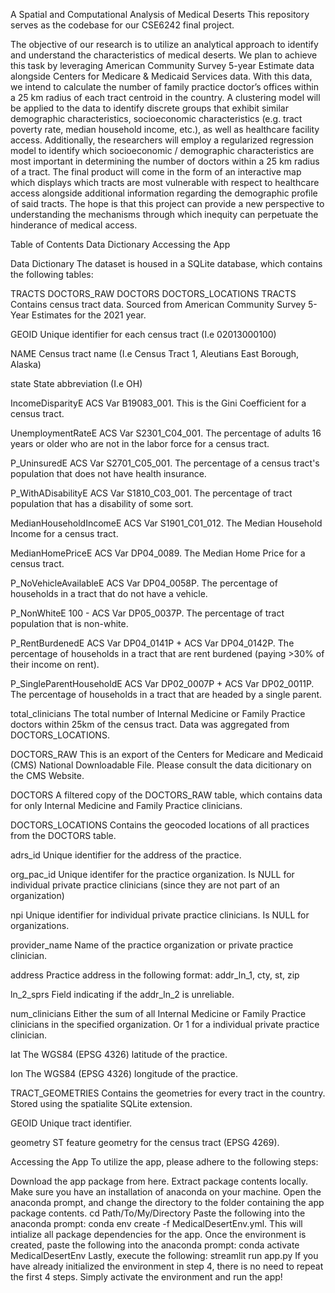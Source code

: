 A Spatial and Computational Analysis of Medical Deserts
This repository serves as the codebase for our CSE6242 final project.

The objective of our research is to utilize an analytical approach to identify and understand the characteristics of medical deserts. We plan to achieve this task by leveraging American Community Survey 5-year Estimate data alongside Centers for Medicare & Medicaid Services data. With this data, we intend to calculate the number of family practice doctor’s offices within a 25 km radius of each tract centroid in the country. A clustering model will be applied to the data to identify discrete groups that exhibit similar demographic characteristics, socioeconomic characteristics (e.g. tract poverty rate, median household income, etc.), as well as healthcare facility access. Additionally, the researchers will employ a regularized regression model to identify which socioeconomic / demographic characteristics are most important in determining the number of doctors within a 25 km radius of a tract. The final product will come in the form of an interactive map which displays which tracts are most vulnerable with respect to healthcare access alongside additional information regarding the demographic profile of said tracts. The hope is that this project can provide a new perspective to understanding the mechanisms through which inequity can perpetuate the hinderance of medical access.

Table of Contents
Data Dictionary
Accessing the App

Data Dictionary
The dataset is housed in a SQLite database, which contains the following tables:

TRACTS
DOCTORS_RAW
DOCTORS
DOCTORS_LOCATIONS
TRACTS
Contains census tract data. Sourced from American Community Survey 5-Year Estimates for the 2021 year.

GEOID
Unique identifier for each census tract (I.e 02013000100)

NAME
Census tract name (I.e Census Tract 1, Aleutians East Borough, Alaska)

state
State abbreviation (I.e OH)

IncomeDisparityE
ACS Var B19083_001. This is the Gini Coefficient for a census tract.

UnemploymentRateE
ACS Var S2301_C04_001. The percentage of adults 16 years or older who are not in the labor force for a census tract.

P_UninsuredE
ACS Var S2701_C05_001. The percentage of a census tract's population that does not have health insurance.

P_WithADisabilityE
ACS Var S1810_C03_001. The percentage of tract population that has a disability of some sort.

MedianHouseholdIncomeE
ACS Var S1901_C01_012. The Median Household Income for a census tract.

MedianHomePriceE
ACS Var DP04_0089. The Median Home Price for a census tract.

P_NoVehicleAvailableE
ACS Var DP04_0058P. The percentage of households in a tract that do not have a vehicle.

P_NonWhiteE
100 - ACS Var DP05_0037P. The percentage of tract population that is non-white.

P_RentBurdenedE
ACS Var DP04_0141P + ACS Var DP04_0142P. The percentage of households in a tract that are rent burdened (paying >30% of their income on rent).

P_SingleParentHouseholdE
ACS Var DP02_0007P + ACS Var DP02_0011P. The percentage of households in a tract that are headed by a single parent.

total_clinicians
The total number of Internal Medicine or Family Practice doctors within 25km of the census tract. Data was aggregated from DOCTORS_LOCATIONS.

DOCTORS_RAW
This is an export of the Centers for Medicare and Medicaid (CMS) National Downloadable File. Please consult the data dicitionary on the CMS Website.

DOCTORS
A filtered copy of the DOCTORS_RAW table, which contains data for only Internal Medicine and Family Practice clinicians.

DOCTORS_LOCATIONS
Contains the geocoded locations of all practices from the DOCTORS table.

adrs_id
Unique identifier for the address of the practice.

org_pac_id
Unique identifer for the practice organization. Is NULL for individual private practice clinicians (since they are not part of an organization)

npi
Unique identifier for individual private practice clinicians. Is NULL for organizations.

provider_name
Name of the practice organization or private practice clinician.

address
Practice address in the following format: addr_ln_1, cty, st, zip

ln_2_sprs
Field indicating if the addr_ln_2 is unreliable.

num_clinicians
Either the sum of all Internal Medicine or Family Practice clinicians in the specified organization. Or 1 for a individual private practice clinician.

lat
The WGS84 (EPSG 4326) latitude of the practice.

lon
The WGS84 (EPSG 4326) longitude of the practice.

TRACT_GEOMETRIES
Contains the geometries for every tract in the country. Stored using the spatialite SQLite extension.

GEOID
Unique tract identifier.

geometry
ST feature geometry for the census tract (EPSG 4269).

Accessing the App
To utilize the app, please adhere to the following steps:

Download the app package from here.
Extract package contents locally.
Make sure you have an installation of anaconda on your machine.
Open the anaconda prompt, and change the directory to the folder containing the app package contents. cd Path/To/My/Directory
Paste the following into the anaconda prompt: conda env create -f MedicalDesertEnv.yml. This will intialize all package dependencies for the app.
Once the environment is created, paste the following into the anaconda prompt: conda activate MedicalDesertEnv
Lastly, execute the following: streamlit run app.py
If you have already initialized the environment in step 4, there is no need to repeat the first 4 steps. Simply activate the environment and run the app!